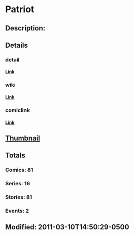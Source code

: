 # Patriot
## Description: 
## Details
### detail
#### [Link](http://marvel.com/characters/1703/patriot?utm_campaign=apiRef&utm_source=225578a89fc76f3d20fbffda5d17a88d)
### wiki
#### [Link](http://marvel.com/universe/Patriot_%28Elijah_Bradley%29?utm_campaign=apiRef&utm_source=225578a89fc76f3d20fbffda5d17a88d)
### comiclink
#### [Link](http://marvel.com/comics/characters/1009492/patriot?utm_campaign=apiRef&utm_source=225578a89fc76f3d20fbffda5d17a88d)
## [Thumbnail](http://i.annihil.us/u/prod/marvel/i/mg/8/b0/4c003cfda4644.jpg)
## Totals
### Comics: 81
### Series: 16
### Stories: 81
### Events: 2
## Modified: 2011-03-10T14:50:29-0500